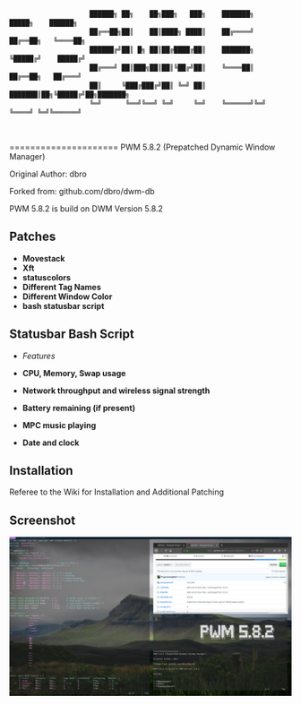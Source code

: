```


					██████╗ ██╗    ██╗███╗   ███╗    ███████╗    █████╗    ██████╗ 
					██╔══██╗██║    ██║████╗ ████║    ██╔════╝   ██╔══██╗   ╚════██╗
					██████╔╝██║ █╗ ██║██╔████╔██║    ███████╗   ╚█████╔╝    █████╔╝
					██╔═══╝ ██║███╗██║██║╚██╔╝██║    ╚════██║   ██╔══██╗   ██╔═══╝ 
					██║     ╚███╔███╔╝██║ ╚═╝ ██║    ███████║██╗╚█████╔╝██╗███████╗
					╚═╝      ╚══╝╚══╝ ╚═╝     ╚═╝    ╚══════╝╚═╝ ╚════╝ ╚═╝╚══════╝
                                                               


```
=====================
PWM 5.8.2 (Prepatched Dynamic Window Manager)

Original Author: dbro

Forked from: github.com/dbro/dwm-db

PWM 5.8.2 is build on DWM Version 5.8.2

Patches
--------------------

* **Movestack**
* **Xft**
* **statuscolors**
* **Different Tag Names**
* **Different Window Color**
* **bash statusbar script**

Statusbar Bash Script
---------------------
* *Features*

* **CPU, Memory, Swap usage**
* **Network throughput and wireless signal strength**
* **Battery remaining (if present)**
* **MPC music playing**
* **Date and clock**

Installation
----------------------
Referee to the Wiki for Installation and Additional Patching

Screenshot
----------------------
![Screenshot](/pwm5.png)
